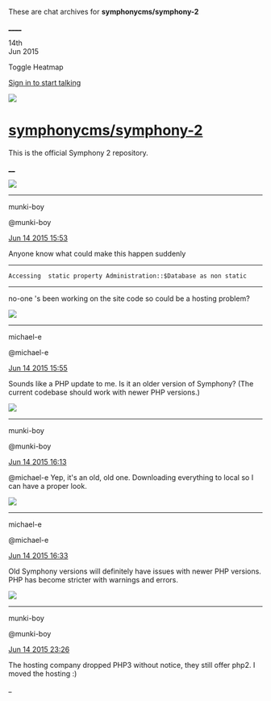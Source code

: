 These are chat archives for **symphonycms/symphony-2**

[__](/symphonycms/symphony-2/archives/2015/06/15)[__](/symphonycms/symphony-2/archives/2015/06/13)

14th  
Jun 2015

Toggle Heatmap

[Sign in to start talking](/login?action=login&button=archive-login)

![](https://avatars-02.gitter.im/group/iv/3/57542c45c43b8c601977197e?s=48)

#  [symphonycms/symphony-2](/symphonycms/symphony-2)

This is the official Symphony 2 repository.

[ __](/orgs/symphonycms/rooms "More symphonycms rooms")

![](https://avatars1.githubusercontent.com/u/4517581?v=3&s=30)

____

munki-boy

@munki-boy

[Jun 14 2015
15:53](https://gitter.im/symphonycms/symphony-2?at=557da36bf1cd32e97eca50eb)

Anyone know what could make this happen suddenly

____

    
    
    Accessing  static property Administration::$Database as non static

____

no-one 's been working on the site code so could be a hosting problem?

![](https://avatars2.githubusercontent.com/u/40072?v=3&s=30)

____

michael-e

@michael-e

[Jun 14 2015
15:55](https://gitter.im/symphonycms/symphony-2?at=557da3ee630346ab3b03efd4)

Sounds like a PHP update to me. Is it an older version of Symphony? (The
current codebase should work with newer PHP versions.)

![](https://avatars1.githubusercontent.com/u/4517581?v=3&s=30)

____

munki-boy

@munki-boy

[Jun 14 2015
16:13](https://gitter.im/symphonycms/symphony-2?at=557da84634b840066f5de1aa)

@michael-e Yep, it's an old, old one. Downloading everything to local so I can
have a proper look.

![](https://avatars2.githubusercontent.com/u/40072?v=3&s=30)

____

michael-e

@michael-e

[Jun 14 2015
16:33](https://gitter.im/symphonycms/symphony-2?at=557dace07d5adaae3b4f03f4)

Old Symphony versions will definitely have issues with newer PHP versions. PHP
has become stricter with warnings and errors.

![](https://avatars1.githubusercontent.com/u/4517581?v=3&s=30)

____

munki-boy

@munki-boy

[Jun 14 2015
23:26](https://gitter.im/symphonycms/symphony-2?at=557e0d90630346ab3b03f637)

The hosting company dropped PHP3 without notice, they still offer php2. I
moved the hosting :)

_

